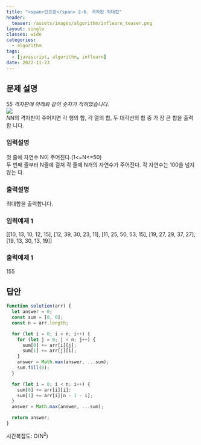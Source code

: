 ```yaml
---
title: "<span>인프런</span> 2-6. 격자판 최대합"
header:
  teaser: /assets/images/algorithm/inflearn_teaser.png
layout: single
classes: wide
categories:
  - algorithm
tags:
  - [javascript, algorithm, inflearn]
date: 2022-11-23
---
```


## 문제 설명

5*5 격자판에 아래롸 같이 숫자가 적혀있습니다.  
<img src='{{ "/assets/images/algorithm/2022-11-23-algorithm_1.png" | relative_url }}' style="margin: 0 auto;" />  
N*N의 격자판이 주어지면 각 행의 합, 각 열의 합, 두 대각선의 합 중 가 장 큰 합을 출력합 니다.

### 입력설명

첫 줄에 자연수 N이 주어진다.(1<=N<=50)  
두 번째 줄부터 N줄에 걸쳐 각 줄에 N개의 자연수가 주어진다. 각 자연수는 100을 넘지 않는 다.

### 출력설명

최대합을 출력합니다.

### 입력예제 1

[[10, 13, 10, 12, 15], 
 [12, 39, 30, 23, 11],
 [11, 25, 50, 53, 15],
 [19, 27, 29, 37, 27],
 [19, 13, 30, 13, 19]]

### 출력예제 1

155

## 답안

```javascript
function solution(arr) {
  let answer = 0;
  const sum = [0, 0];
  const n = arr.length;

  for (let i = 0; i < n; i++) {
    for (let j = 0; j < n; j++) {
      sum[0] += arr[i][j];
      sum[1] += arr[j][i];
    }
    answer = Math.max(answer, ...sum);
    sum.fill(0);
  }

  for (let i = 0; i < n; i++) {
    sum[0] += arr[i][i];
    sum[1] += arr[i][n - 1 - i];
  }
  answer = Math.max(answer, ...sum);

  return answer;
}
```

시간복잡도: O(N<sup>2</sup>)
